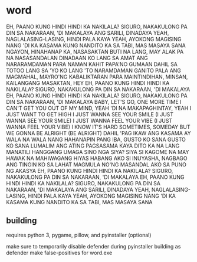 # word
EH, PAANO KUNG HINDI
HINDI KA NAKILALA?
SIGURO, NAKAKULONG PA DIN
SA NAKARAAN, 'DI MAKALAYA
ANG SARILI, DINADAYA
YEAH, NAGLALASING-LASING, HINDI PALA KAYA
YEAH, AYOKONG MAGISING NANG 'DI KA KASAMA
KUNG NANDITO KA SA TABI, MAS MASAYA SANA
NGAYON, HINAHANAP KA, NASASAKTAN
BUTI NA LANG, MAY ALAK PA NA NASASANDALAN
DINADAAN KO LANG SA AMAT ANG NARARAMDAMAN
PARA NAMAN KAHIT PAPA'NO GUMAAN
DAHIL SA TOTOO LANG
SA 'YO KO LANG 'TO NARAMDAMAN
GANITO PALA ANG MAGMAHAL, MAYRO'NG KABALIKTARAN
PARA MAINTINDIHAN, MINSAN, KAILANGANG MASAKTAN, HEY
EH, PAANO KUNG HINDI
HINDI KA NAKILALA?
SIGURO, NAKAKULONG PA DIN
SA NAKARAAN, 'DI MAKALAYA
EH, PAANO KUNG HINDI
HINDI KA NAKILALA?
SIGURO, NAKAKULONG PA DIN
SA NAKARAAN, 'DI MAKALAYA
BABY, LET'S GO, ONE MORE TIME
I CAN'T GET YOU OUT OF MY MIND, YEAH
'DI NA MAKAPAGHINTAY, YEAH
I JUST WANT TO GET HIGH
I JUST WANNA SEE YOUR SMILE (I JUST WANNA SEE YOUR SMILE)
I JUST WANNA FEEL YOUR VIBE (I JUST WANNA FEEL YOUR VIBE)
I KNOW IT'S HARD SOMETIMES, SOMEDAY
BUT WE GONNA BE ALRIGHT (BE ALRIGHT)
DAHIL 'PAG IKAW ANG KASAMA AY WALA NA
WALA NANG HAHANAPIN PANG IBA, GUSTO KO SANA
GUSTO KO SANA LUMALIM ANG ATING PAGSASAMA
KAYA DITO KA NA LANG MANATILI HANGGANG UMAGA
SINO NGA SIYA?
SIYA SI KAGOME NA MAY HAWAK NA MAHIWAGANG HIYAS
HABANG AKO SI INUYASHA, NAGBAGO ANG TINGIN KO SA LAHAT
MAGMULA NO'NG MASANDAL AKO SA PUNO NG AKASYA
EH, PAANO KUNG HINDI
HINDI KA NAKILALA?
SIGURO, NAKAKULONG PA DIN
SA NAKARAAN, 'DI MAKALAYA
EH, PAANO KUNG HINDI
HINDI KA NAKILALA?
SIGURO, NAKAKULONG PA DIN
SA NAKARAAN, 'DI MAKALAYA
ANG SARILI, DINADAYA
YEAH, NAGLALASING-LASING, HINDI PALA KAYA
YEAH, AYOKONG MAGISING NANG 'DI KA KASAMA
KUNG NANDITO KA SA TABI, MAS MASAYA SANA

## building
requires python 3, pygame, pillow, and pyinstaller (optional)

make sure to temporarily disable defender during pyinstaller building
as defender make false-positives for word.exe